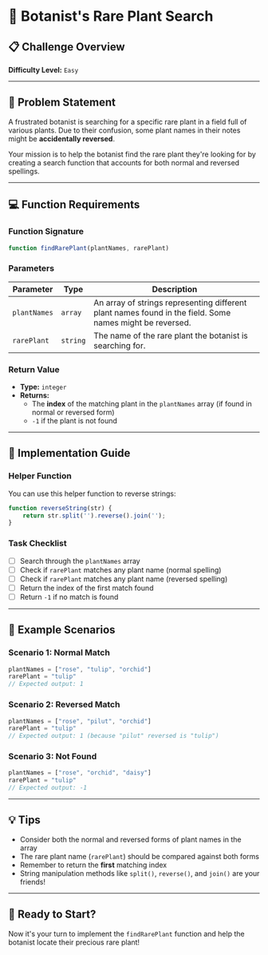 # 🌿 Botanist's Rare Plant Search

## 📋 Challenge Overview

**Difficulty Level:** `Easy`

---

## 🎯 Problem Statement

A frustrated botanist is searching for a specific rare plant in a field full of various plants. Due to their confusion, some plant names in their notes might be **accidentally reversed**. 

Your mission is to help the botanist find the rare plant they're looking for by creating a search function that accounts for both normal and reversed spellings.

---

## 💻 Function Requirements

### Function Signature

```javascript
function findRarePlant(plantNames, rarePlant)
```

### Parameters

| Parameter | Type | Description |
|-----------|------|-------------|
| `plantNames` | `array` | An array of strings representing different plant names found in the field. Some names might be reversed. |
| `rarePlant` | `string` | The name of the rare plant the botanist is searching for. |

### Return Value

- **Type:** `integer`
- **Returns:** 
  - The **index** of the matching plant in the `plantNames` array (if found in normal or reversed form)
  - `-1` if the plant is not found

---

## 🔧 Implementation Guide

### Helper Function

You can use this helper function to reverse strings:

```javascript
function reverseString(str) {
    return str.split('').reverse().join('');
}
```

### Task Checklist

- [ ] Search through the `plantNames` array
- [ ] Check if `rarePlant` matches any plant name (normal spelling)
- [ ] Check if `rarePlant` matches any plant name (reversed spelling)
- [ ] Return the index of the first match found
- [ ] Return `-1` if no match is found

---

## 📝 Example Scenarios

### Scenario 1: Normal Match
```javascript
plantNames = ["rose", "tulip", "orchid"]
rarePlant = "tulip"
// Expected output: 1
```

### Scenario 2: Reversed Match
```javascript
plantNames = ["rose", "pilut", "orchid"]
rarePlant = "tulip"
// Expected output: 1 (because "pilut" reversed is "tulip")
```

### Scenario 3: Not Found
```javascript
plantNames = ["rose", "orchid", "daisy"]
rarePlant = "tulip"
// Expected output: -1
```

---

## 💡 Tips

- Consider both the normal and reversed forms of plant names in the array
- The rare plant name (`rarePlant`) should be compared against both forms
- Remember to return the **first** matching index
- String manipulation methods like `split()`, `reverse()`, and `join()` are your friends!

---

## 🚀 Ready to Start?

Now it's your turn to implement the `findRarePlant` function and help the botanist locate their precious rare plant!
